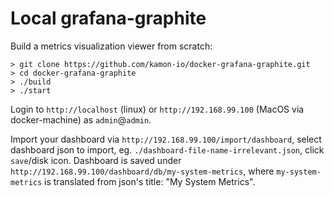 Local grafana-graphite
======================

Build a metrics visualization viewer from scratch: 
```
> git clone https://github.com/kamon-io/docker-grafana-graphite.git
> cd docker-grafana-graphite
> ./build
> ./start
```

Login to `http://localhost` (linux) or `http://192.168.99.100` (MacOS via docker-machine) as `admin`@`admin`.

Import your dashboard via `http://192.168.99.100/import/dashboard`, select dashboard json to import, eg. `./dashboard-file-name-irrelevant.json`, click `save`/disk icon. Dashboard is saved under `http://192.168.99.100/dashboard/db/my-system-metrics`, where `my-system-metrics` is translated from json's title: "My System Metrics".
